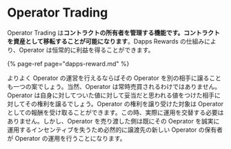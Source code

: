 # Operator Trading

Operator Trading は**コントラクトの所有者を管理する機能です。コントラクトを資産として移転することが可能になります**。Dapps Rewards の仕組みにより、Operator は恒常的に利益を得ることができます。

{% page-ref page="dapps-reward.md" %}

よりよく Operator の運営を行えるならばその Operator を別の相手に譲ることも一つの案でしょう。当然、Operator は常時売買されるわけではありません。Operator は自身に対してついた値に対して妥当だと思われる値をつけた相手に対してその権利を譲るでしょう。Operator の権利を譲り受けた対象は Operator としての報酬を受け取ることができます。この時、実際に運用を交替する必要はありません。しかし、Operator を売り渡した側は既にその Oeprator を誠実に運用するインセンティブを失うため必然的に譲渡先の新しい Operator の保有者が Operator の運用を行うことになります。

